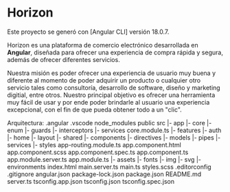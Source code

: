 # Horizon

Este proyecto se generó con [Angular CLI] versión 18.0.7.

Horizon es una plataforma de comercio electrónico desarrollada en **Angular**, diseñada para ofrecer una experiencia de compra rápida y segura, además de ofrecer diferentes servicios.

Nuestra misión es poder ofrecer una experiencia de usuario muy buena y diferente al momento de poder adquirir un producto o cualquier otro servicio tales como consultoría, desarrollo de software, diseño y marketing digitial, entre otros. Nuestro principal objetivo es ofrecer una herramienta muy fácil de usar y por ende poder brindarle al usuario una experiencia excepcional, con el fin de que pueda obtener todo a un "clic".

Arquitectura:
  .angular
  .vscode
  node_modules
  public
  src
  |- app
     |- core
       |- enum
       |- guards
       |- interceptors
       |- services
       core.module.ts
     |- features
       |- auth
       |- home
       |- layout
     |- shared
       |- components
       |- directives
       |- models
       |- pipes
       |- services
       |- styles
     app-routing.module.ts
     app.component.html
     app.component.scss
     app.component.spec.ts
     app.component.ts
     app.module.server.ts
     app.module.ts
  |- assets
     |- fonts
     |- img
     |- svg
  |- environments
     index.html
     main.server.ts
     main.ts
     styles.scss
    .editorconfig
    .gitignore
    angular.json
    package-lock.json
    package.json
    README.md
    server.ts
    tsconfig.app.json
    tsconfig.json
    tsconfig.spec.json
  




